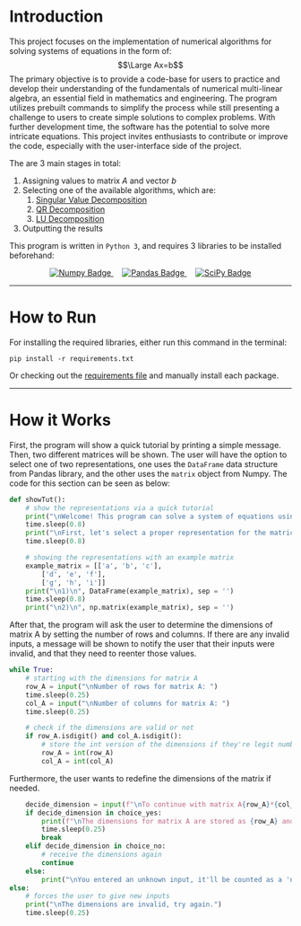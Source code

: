 # Introduction
This project focuses on the implementation of numerical algorithms for solving systems of equations in the form of: $$\Large Ax=b$$
The primary objective is to provide a code-base for users to practice and develop their understanding of the fundamentals of numerical multi-linear algebra, an essential field in mathematics and engineering. The program utilizes prebuilt commands to simplify the process while still presenting a challenge to users to create simple solutions to complex problems. With further development time, the software has the potential to solve more intricate equations. This project invites enthusiasts to contribute or improve the code, especially with the user-interface side of the project.

The are 3 main stages in total:
1. Assigning values to matrix $A$ and vector $b$
2. Selecting one of the available algorithms, which are:
    1. [Singular Value Decomposition](https://en.wikipedia.org/wiki/Singular_value_decomposition)
    2. [QR Decomposition](https://en.wikipedia.org/wiki/QR_decomposition)
    3. [LU Decomposition](https://en.wikipedia.org/wiki/LU_decomposition)
3. Outputting the results

This program is written in `Python 3`, and requires 3 libraries to be installed beforehand:
<p align="center">
    <a href="https://numpy.org/" target="_blank">
        <img src="https://img.shields.io/badge/numpy-%23013243.svg?style=for-the-badge&logo=numpy&logoColor=white" alt="Numpy Badge" />
    </a>
    &nbsp;
    &nbsp;
    <a href="https://pandas.pydata.org/" target="_blank">
        <img src="https://img.shields.io/badge/pandas-%23150458.svg?style=for-the-badge&logo=pandas&logoColor=white" alt="Pandas Badge" />
    </a>
    &nbsp;
    &nbsp;
    <a href="https://scipy.org/" target="_blank">
        <img src="https://img.shields.io/badge/SciPy-%230C55A5.svg?style=for-the-badge&logo=scipy&logoColor=%white" alt="SciPy Badge" />
    </a>
</p>

---

# How to Run
For installing the required libraries, either run this command in the terminal:
```
pip install -r requirements.txt
```

Or checking out the [requirements file](https://github.com/KouroshKSH/NMLA-Algorithms/blob/master/requirements.txt) and manually install each package.

---

# How it Works
First, the program will show a quick tutorial by printing a simple message. Then, two different matrices will be shown. The user will have the option to select one of two representations, one uses the `DataFrame` data structure from Pandas library, and the other uses the `matrix` object from Numpy. The code for this section can be seen as below:
```python
def showTut():
    # show the representations via a quick tutorial
    print("\nWelcome! This program can solve a system of equations using three different methods: \n\t1) SVD\t2) QR\t3) LU")
    time.sleep(0.8)
    print("\nFirst, let's select a proper representation for the matrices.\n\tHere are the different representations:\n")
    time.sleep(0.8)

    # showing the representations with an example matrix
    example_matrix = [['a', 'b', 'c'],
        ['d', 'e', 'f'],
        ['g', 'h', 'i']]
    print("\n1)\n", DataFrame(example_matrix), sep = '')
    time.sleep(0.8)
    print("\n2)\n", np.matrix(example_matrix), sep = '')
```

After that, the program will ask the user to determine the dimensions of matrix A by setting the number of rows and columns. If there are any invalid inputs, a message will be shown to notify the user that their inputs were invalid, and that they need to reenter those values.
```python
while True:
    # starting with the dimensions for matrix A
    row_A = input("\nNumber of rows for matrix A: ")
    time.sleep(0.25)
    col_A = input("\nNumber of columns for matrix A: ")
    time.sleep(0.25)

    # check if the dimensions are valid or not
    if row_A.isdigit() and col_A.isdigit():
        # store the int version of the dimensions if they're legit numbers
        row_A = int(row_A)
        col_A = int(col_A)
```

Furthermore, the user wants to redefine the dimensions of the matrix if needed.
```python
    decide_dimension = input(f"\nTo continue with matrix A{row_A}*{col_A}, enter 'y' for yes or 'n' to reassign the dimensions: ")
    if decide_dimension in choice_yes:
        print(f"\nThe dimensions for matrix A are stored as {row_A} and {col_A}.")
        time.sleep(0.25)
        break
    elif decide_dimension in choice_no:
        # receive the dimensions again
        continue
    else:
        print("\nYou entered an unknown input, it'll be counted as a 'no'.")
else:
    # forces the user to give new inputs
    print("\nThe dimensions are invalid, try again.")
    time.sleep(0.25)
```
